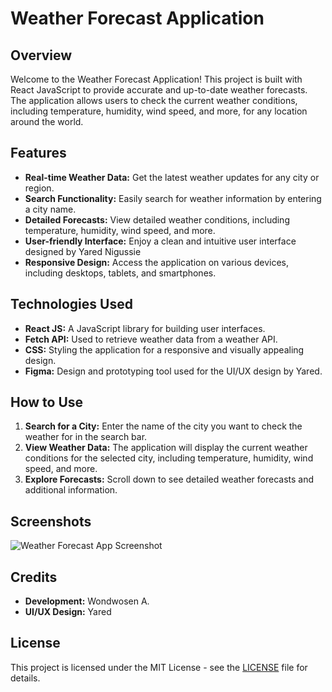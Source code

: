 # Weather Forecast Application

## Overview

Welcome to the Weather Forecast Application! This project is built with React JavaScript to provide accurate and up-to-date weather forecasts. The application allows users to check the current weather conditions, including temperature, humidity, wind speed, and more, for any location around the world.

## Features

- **Real-time Weather Data:** Get the latest weather updates for any city or region.
- **Search Functionality:** Easily search for weather information by entering a city name.
- **Detailed Forecasts:** View detailed weather conditions, including temperature, humidity, wind speed, and more.
- **User-friendly Interface:** Enjoy a clean and intuitive user interface designed by Yared Nigussie 
- **Responsive Design:** Access the application on various devices, including desktops, tablets, and smartphones.

## Technologies Used

- **React JS:** A JavaScript library for building user interfaces.
- **Fetch API:** Used to retrieve weather data from a weather API.
- **CSS:** Styling the application for a responsive and visually appealing design.
- **Figma:** Design and prototyping tool used for the UI/UX design by Yared.

## How to Use

1. **Search for a City:** Enter the name of the city you want to check the weather for in the search bar.
2. **View Weather Data:** The application will display the current weather conditions for the selected city, including temperature, humidity, wind speed, and more.
3. **Explore Forecasts:** Scroll down to see detailed weather forecasts and additional information.

## Screenshots

![Weather Forecast App Screenshot](path/to/screenshot.png)

## Credits

- **Development:** Wondwosen A.
- **UI/UX Design:** Yared

## License

This project is licensed under the MIT License - see the [LICENSE](LICENSE) file for details.
